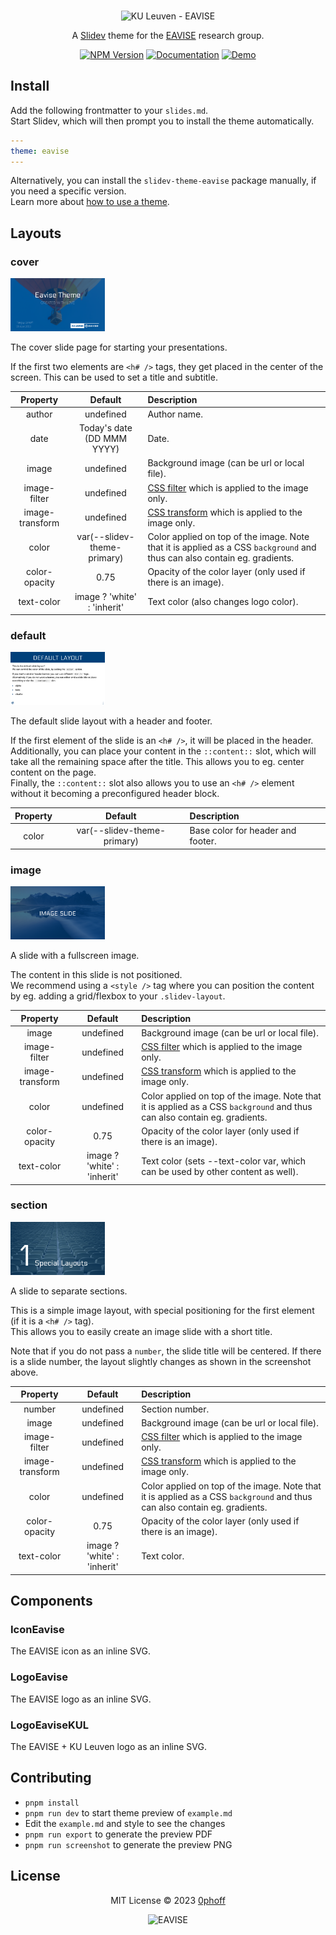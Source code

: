 <br/>
<p align="center">
<img alt="KU Leuven - EAVISE" src="https://gitlab.com/EAVISE/branding/logo/-/raw/master/color/kul_eavise_500.png" width="700" />
</p>

<p align="center">
A <a href="https://sli.dev">Slidev</a> theme for the <a href="https://www.eavise.be">EAVISE</a> research group.
</p>

<p align="center">
<a href="https://www.npmjs.com/package/slidev-theme-eavise"><img alt="NPM Version" src="https://img.shields.io/npm/v/slidev-theme-eavise?color=1FABD5&label="></a>
<a href="https://github.com/0phoff/slidev-theme-eavise/wiki"><img alt="Documentation" src="https://img.shields.io/badge/-documentation-1D8DB0"></a>
<a href="https://0phoff.github.io/slidev-theme-eavise"><img alt="Demo" src="https://img.shields.io/badge/-demo-116E8A"></a>
</p>

## Install

Add the following frontmatter to your `slides.md`.  
Start Slidev, which will then prompt you to install the theme automatically.

```yaml
---
theme: eavise
---
```

Alternatively, you can install the `slidev-theme-eavise` package manually, if you need a specific version.  
Learn more about [how to use a theme](https://sli.dev/themes/use).

## Layouts

### cover
<img alt="cover layout" src="screenshots/01.png" width="30%" />

The cover slide page for starting your presentations.

If the first two elements are `<h# />` tags, they get placed in the center of the screen.
This can be used to set a title and subtitle.

| Property        | Default                     | Description |
|:---------------:|:---------------------------:|:------------|
| author          | undefined                   | Author name. |
| date            | Today's date (DD MMM YYYY)  | Date. |
| image           | undefined                   | Background image (can be url or local file). |
| image-filter    | undefined                   | [CSS filter](https://developer.mozilla.org/en-US/docs/Web/CSS/filter) which is applied to the image only. |
| image-transform | undefined                   | [CSS transform](https://developer.mozilla.org/en-US/docs/Web/CSS/transform) which is applied to the image only. |
| color           | var(--slidev-theme-primary) | Color applied on top of the image. Note that it is applied as a CSS `background` and thus can also contain eg. gradients. |
| color-opacity   | 0.75                        | Opacity of the color layer (only used if there is an image). |
| text-color      | image ? 'white' : 'inherit' | Text color (also changes logo color). |

### default
<img alt="default layout" src="screenshots/02.png" width="30%" />

The default slide layout with a header and footer.

If the first element of the slide is an `<h# />`, it will be placed in the header.  
Additionally, you can place your content in the `::content::` slot, which will take all the remaining space after the title.
This allows you to eg. center content on the page.  
Finally, the `::content::` slot also allows you to use an `<h# />` element without it becoming a preconfigured header block.

| Property      | Default                     | Description |
|:-------------:|:---------------------------:|:------------|
| color         | var(--slidev-theme-primary) | Base color for header and footer. |

### image
<img alt="image layout" src="screenshots/05.png" width="30%" />

A slide with a fullscreen image.

The content in this slide is not positioned.  
We recommend using a `<style />` tag where you can position the content by eg. adding a grid/flexbox to your `.slidev-layout`.

| Property        | Default                     | Description |
|:---------------:|:---------------------------:|:------------|
| image           | undefined                   | Background image (can be url or local file). |
| image-filter    | undefined                   | [CSS filter](https://developer.mozilla.org/en-US/docs/Web/CSS/filter) which is applied to the image only. |
| image-transform | undefined                   | [CSS transform](https://developer.mozilla.org/en-US/docs/Web/CSS/transform) which is applied to the image only. |
| color           | undefined                   | Color applied on top of the image. Note that it is applied as a CSS `background` and thus can also contain eg. gradients. |
| color-opacity   | 0.75                        | Opacity of the color layer (only used if there is an image). |
| text-color      | image ? 'white' : 'inherit' | Text color (sets --text-color var, which can be used by other content as well). |

### section
<img alt="section layout" src="screenshots/04.png" width="30%" />

A slide to separate sections.

This is a simple image layout, with special positioning for the first element (if it is a `<h# />` tag).  
This allows you to easily create an image slide with a short title.

Note that if you do not pass a `number`, the slide title will be centered.
If there is a slide number, the layout slightly changes as shown in the screenshot above.

| Property        | Default                     | Description |
|:---------------:|:---------------------------:|:------------|
| number          | undefined                   | Section number. |
| image           | undefined                   | Background image (can be url or local file). |
| image-filter    | undefined                   | [CSS filter](https://developer.mozilla.org/en-US/docs/Web/CSS/filter) which is applied to the image only. |
| image-transform | undefined                   | [CSS transform](https://developer.mozilla.org/en-US/docs/Web/CSS/transform) which is applied to the image only. |
| color           | undefined                   | Color applied on top of the image. Note that it is applied as a CSS `background` and thus can also contain eg. gradients. |
| color-opacity   | 0.75                        | Opacity of the color layer (only used if there is an image). |
| text-color      | image ? 'white' : 'inherit' | Text color. |


## Components

### IconEavise
The EAVISE icon as an inline SVG.

### LogoEavise
The EAVISE logo as an inline SVG.

### LogoEaviseKUL
The EAVISE + KU Leuven logo as an inline SVG.

## Contributing

- `pnpm install`
- `pnpm run dev` to start theme preview of `example.md`
- Edit the `example.md` and style to see the changes
- `pnpm run export` to generate the preview PDF
- `pnpm run screenshot` to generate the preview PNG

## License

<p align="center">
MIT License © 2023 <a href="https://github.com/0phoff">0phoff</a>
</p>

<p align="center">
<img alt="EAVISE" src="https://gitlab.com/EAVISE/branding/logo/-/raw/master/color/logo_eavise_tag_400.png" width="350" />
</p>
